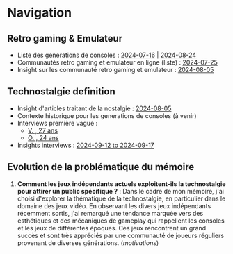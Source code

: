 # Navigation

## Retro gaming & Emulateur

- Liste des generations de consoles : [2024-07-16](/data/2024-07-16/listes-consoles-generations.md) | [2024-08-24](/data/2024-08-24/List-games-retrogaming.md)
- Communautés retro gaming et emulateur en ligne (liste) : [2024-07-25](/data/2024-07-25/recherche-communautes-internet.md)
- Insight sur les communauté retro gaming et emulateur : [2024-08-05](/data/2024-08-05/insight-contenus-forums.md)

## Technostalgie definition

- Insight d'articles traitant de la nostalgie : [2024-08-05](/data/2024-08-05/insight-articles.md)
- Contexte historique pour les generations de consoles (à venir)
- Interviews première vague :
  - [V. , 27 ans](/data/2024-09-12-to-2024-09-17/Interview-v1-V.md)
  - [O. , 24 ans](/data/2024-09-12-to-2024-09-17/Interview-v1-O.md)
- Insights interviews : [2024-09-12 to 2024-09-17](/data/2024-09-12-to-2024-09-17/Insights-interviews.md)

## Evolution de la problématique du mémoire

1. **Comment les jeux indépendants actuels exploitent-ils la technostalgie pour attirer un public spécifique ?** :
   Dans le cadre de mon mémoire, j'ai choisi d'explorer la thématique de la
   technostalgie, en particulier dans le domaine des jeux vidéo. En observant les divers
   jeux indépendants récemment sortis, j'ai remarqué une tendance marquée vers des
   esthétiques et des mécaniques de gameplay qui rappellent les consoles et les jeux
   de différentes époques. Ces jeux rencontrent un grand succès et sont très appréciés
   par une communauté de joueurs réguliers provenant de diverses générations. (_motivations_)
